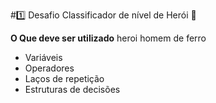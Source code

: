 #1️⃣ Desafio Classificador de nível de Herói 🦾

**O Que deve ser utilizado**
heroi homem de ferro
- Variáveis
- Operadores
- Laços de repetição
- Estruturas de decisões
